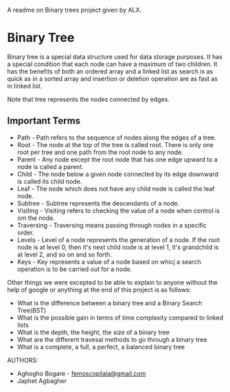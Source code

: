 A readme on Binary trees project given by ALX.

# Binary Tree
Binary tree is a special data structure used for data storage purposes. It has a special condition that each node can have a maximum of two children. It has the benefits of both an ordered array and a linked list as search is as quick as in a sorted array and insertion or deletion operation are as fast as in linked list.

Note that tree represents the nodes connected by edges.

## Important Terms
* Path - Path refers to the sequence of nodes along the edges of a tree.
* Root - The node at the top of the tree is called root. There is only one root per tree and one path from the root node to any node.
* Parent - Any node except the root node that has one edge upward to a node is called a parent.
* Child - The node below a given node connected by its edge downward is called its child node.
* Leaf - The node which does not have any child node is called the leaf node.
* Subtree - Subtree represents the descendants of a node.
* Visiting - Visiting refers to checking the value of a node when control is om the node.
* Traversing - Traversing means passing through nodes in a specific order.
* Levels - Level of a node represents the generation of a node. If the root node is at level 0, then it's next child node is at level 1, it's grandchild is at level 2, and so on and so forth.
* Keys - Key represents a value of a node based on whicj a search operation is to be carried out for a node.

Other things we were excepted to be able to explain to anyone without the help of google or anything at the end of this project is as follows:
* What is the difference between a binary tree and a Binary Search Tree(BST)
* What is the possible gain in terms of time complexity compared to linked lists
* What is the depth, the height, the size of a binary tree
* What are the different travesal methods to go through a binary tree
* What is a complete, a full, a perfect, a balanced binary tree

AUTHORS:
+ Aghogho Bogare	- femoscopilala@gmail.com
+ Japhet Agbagher
